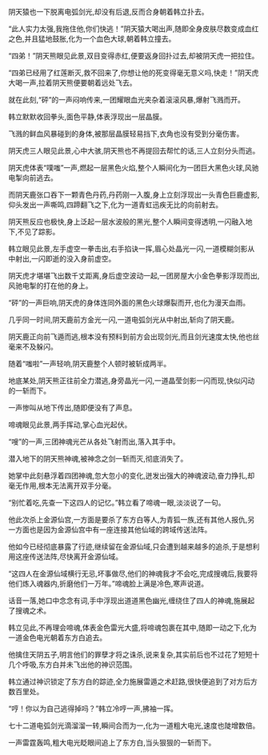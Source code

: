 
阴天猿也一下脱离电弧剑光,却没有后退,反而合身朝着韩立扑去。

“此人实力太强,我拖住他,你们快逃！”阴天猿大喝出声,随即全身皮肤尽数变成血红之色,并且猛地鼓胀,化为一个血色大球,朝着韩立撞去。

“四弟！”阴天熊眼见此景,双目变得赤红,便要返身回扑过去,却被阴天虎一把拉住。

“四弟已经用了红莲断灭,救不回来了,你想让他的死变得毫无意义吗,快走！”阴天虎大喝一声,拉着阴天熊便要朝着远处飞去。

就在此刻,“砰”的一声闷响传来,一团耀眼血光夹杂着滚滚风暴,爆射飞溅而开。

韩立默默收回拳头,面色平静,体表浮现出一层晶膜。

飞溅的鲜血风暴碰到的身体,被那层晶膜轻易挡下,衣角也没有受到分毫伤害。

阴天虎三人眼见此景,心中大骇,阴天熊也不再提回去帮忙的话,三人立刻分头而逃。

阴天虎体表“噗嗤”一声,燃起一层黑色火焰,整个人瞬间化为一团巨大黑色火球,风驰电掣向前逃去。

而阴天鹿张口吞下一颗青色丹药,丹药刚一入腹,身上立刻浮现出一头青色巨鹿虚影,仰头发出一声嘶鸣,四蹄翻飞之下,化为一道青虹迅疾无比的向前射去。

阴天熊反应也极快,身上泛起一层水波般的黑光,整个人瞬间变得透明,一闪融入地下,不见了踪影。

韩立眼见此景,左手虚空一拳击出,右手掐诀一挥,眉心处晶光一闪,一道模糊剑影从中射出,一闪即逝的没入身前虚空。

阴天虎才堪堪飞出数千丈距离,身后虚空波动一起,一团房屋大小金色拳影浮现而出,风驰电掣的打在他的身上。

“砰”的一声巨响,阴天虎的身体连同外面的黑色火球爆裂而开,也化为漫天血雨。

几乎同一时间,阴天鹿前方金光一闪,一道电弧剑光从中射出,斩向了阴天鹿。

阴天鹿正向前飞遁而逃,根本没有预料到前方会出现剑光,而且剑光速度太快,他也丝毫来不及躲闪。

随着“嗤啦”一声轻响,阴天鹿整个人顿时被斩成两半。

地底某处,阴天熊正往前全力潜逃,身旁晶光一闪,一道晶莹剑影一闪而现,快似闪动的一斩而下。

一声惨叫从地下传出,随即便没有了声息。

啼魂眼见此景,两手挥动,掌心血光起伏。

“嗖”的一声,三团神魂光芒从各处飞射而出,落入其手中。

潜入地下的阴天熊神魂,被神念之剑一斩而灭,彻底消失了。

她掌中此刻悬浮着四团神魂,忽大忽小的变化,迸发出强大的神魂波动,奋力挣扎,却毫无作用,根本无法离开双手分毫。

“别忙着吃,先查一下这四人的记忆。”韩立看了啼魂一眼,淡淡说了一句。

他此次杀上金源仙宫,一方面是要杀了东方白等人,为青狐一族,还有其他人报仇,另一方面也是因为金源仙宫中有一座连接其他仙域的跨域传送法阵。

他如今已经彻底暴露了行迹,继续留在金源仙域,只会遭到越来越多的追杀,于是想利用这座传送法阵,尽快离开金源仙域。

“这四人在金源仙域横行无忌,坏事做尽,他们的神魂我才不会吃,完成搜魂后,我要将他们炼入魂器内,折磨他们一万年。”啼魂脸上满是冷色,寒声说道。

话音一落,她口中念念有词,手中浮现出道道黑色幽光,缠绕住了四人的神魂,施展起了搜魂之术。

韩立见此,不再理会啼魂,体表金色雷光大盛,将啼魂包裹在其中,随即一动之下,化为一道金色电光朝着东方白追去。

他擒住天阴五子,明言他们的罪孽才将之诛杀,说来复杂,其实前后也不过花了短短十几个呼吸,东方白并未飞出他的神识范围。

韩立通过神识锁定了东方白的踪迹,全力施展雷遁之术赶路,很快便追到了对方后方数百里处。

“哼！你以为自己逃得掉吗？”韩立冷哼一声,拂袖一挥。

七十二道电弧剑光滴溜溜一转,瞬间合而为一,化为一道粗大电光,速度也陡增数倍。

一声雷霆轰鸣,粗大电光眨眼间追上了东方白,当头狠狠的一斩而下。